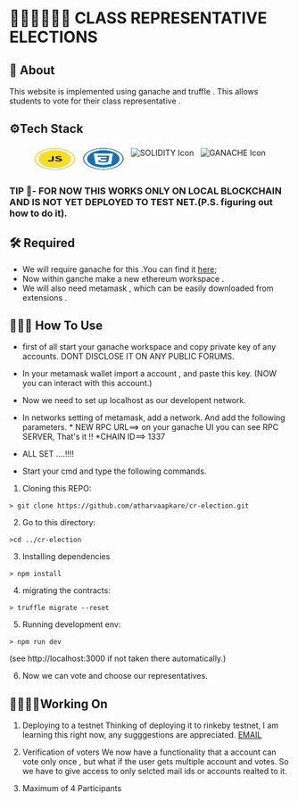 # 👨🏽‍💼👩🏽‍💼 CLASS REPRESENTATIVE ELECTIONS 


## 🤨 About  
This website is implemented using ganache and truffle .
This allows students to vote for their class representative .

## ⚙️Tech Stack
  <p align="center">
  <img width="75px" src="https://github.com/Pedro-Murilo/icons-for-readme/blob/main/.github/js-icon.svg" alt="Javascript Icon"  height="40" style="vertical-align:top; margin:4px">
  <img width="75px" src="https://github.com/Pedro-Murilo/icons-for-readme/blob/main/.github/css-icon.svg" alt="CSS Icon"  height="40" style="vertical-align:top; margin:4px">
  <img width="75px" src="https://github.com/ethereum/solidity/blob/develop/docs/logo.svg" alt="SOLIDITY Icon"  height="40" style="vertical-align:top; margin:4px">
  <img width="75px" src="https://github.com/wanderingstan/ganache/blob/master/Logo.svg" alt="GANACHE Icon"  height="40" style="vertical-align:top; margin:4px">
  

  </p>

### TIP  🌠- FOR NOW THIS WORKS ONLY ON LOCAL BLOCKCHAIN AND IS NOT YET DEPLOYED TO TEST NET.(P.S. figuring out how to do it).


##  🛠️ Required
* We will require ganache for this .You can find it [here](https://trufflesuite.com/ganache/);
* Now within ganche make a new ethereum workspace .
* We will also need  metamask , which can be easily downloaded from extensions .

## 👨🏽‍💻 How To Use

* first of all start your ganache workspace and copy  private key of any accounts. DONT DISCLOSE IT ON ANY PUBLIC FORUMS.
* In your metamask wallet import a account , and paste this key. (NOW you can interact with this account.)
* Now we need to set up localhost as our developent network.
* In networks setting of metamask, add a network.
And add the following parameters.
        * NEW RPC URL==> on your ganache UI you can see RPC SERVER, That's it !!
        *CHAIN ID==> 1337

* ALL SET ....!!!!
* Start your cmd and type the following commands.
1. Cloning this REPO:
```
> git clone https://github.com/atharvaapkare/cr-election.git
```
2. Go to this directory:
```
>cd ../cr-election
```
3. Installing dependencies
```
> npm install
```
4. migrating the contracts:
```
> truffle migrate --reset
```
5. Running development env:
``` 
> npm run dev
```
(see http://localhost:3000 if not taken there automatically.)

6. Now we can vote and choose our representatives.



##  🏃🏽🏃🏽Working On
1. Deploying to a testnet
   Thinking of deploying it to rinkeby testnet, I am learning this right now, any sugggestions are appreciated. [EMAIL](atharvaapkare@gmail.com)
2. Verification of voters
   We now have a functionality that a account can vote only once , but what if the user gets multiple account and votes. So we have to give access to only selcted mail ids or accounts realted to it.

3. Maximum of 4 Participants


